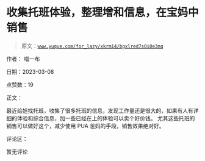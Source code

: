 # 收集托班体验，整理增和信息，在宝妈中销售

> 原文：[`www.yuque.com/for_lazy/xkrm14/bgxlred7s0i0e3mq`](https://www.yuque.com/for_lazy/xkrm14/bgxlred7s0i0e3mq)



作者： 喵一布 

日期：2023-03-08 

点赞数：19 

正文： 

最近给娃找托班，收集了很多托班的信息，发现工作量还是很大的，如果有人有详细的体验和综合信息，加一些已经在上的体验可以卖个好价钱。 尤其这些托班的销售可以做好这个，减少使用 PUA 爸妈的手段，销售效果绝对好。 

评论区： 

暂无评论 

